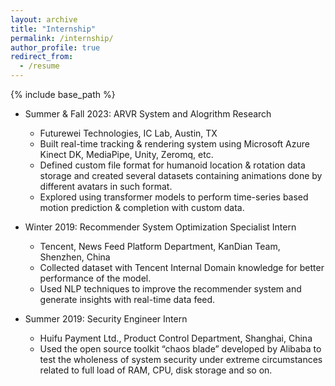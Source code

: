 ```yaml
---
layout: archive
title: "Internship"
permalink: /internship/
author_profile: true
redirect_from:
  - /resume
---
```


{% include base_path %}

* Summer & Fall 2023: ARVR System and Alogrithm Research
  * Futurewei Technologies, IC Lab, Austin, TX
  * Built real-time tracking & rendering system using Microsoft Azure Kinect DK, MediaPipe, Unity, Zeromq, etc. 
  * Defined custom file format for humanoid location & rotation data storage and created several datasets containing animations done by different avatars in such format.
  * Explored using transformer models to perform time-series based motion prediction & completion with custom data. 


* Winter 2019: Recommender System Optimization Specialist Intern
  * Tencent, News Feed Platform Department, KanDian Team, Shenzhen, China
  * Collected dataset with Tencent Internal Domain knowledge for better performance of the model. 
  * Used NLP techniques to improve the recommender system and generate insights with real-time data feed. 


* Summer 2019: Security Engineer Intern
  * Huifu Payment Ltd., Product Control Department, Shanghai, China
  * Used the open source toolkit “chaos blade” developed by Alibaba to test the wholeness of system security under extreme circumstances related to full load of RAM, CPU, disk storage and so on.


